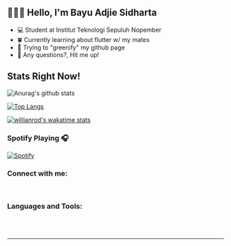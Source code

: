 ## 👋👋👋 Hello, I'm Bayu Adjie Sidharta

- 💻 Student at Institut Teknologi Sepuluh Nopember
- 🍀 Currently learning about flutter w/ my mates
- 🥅 Trying to "greenify" my github page
- 👯 Any questions?, Hit me up!

## Stats Right Now!

![Anurag's github stats](https://github-readme-stats.adryinkcartridge.vercel.app//api?username=ADryInkCartridge&count_private=true&show_icons=true&theme=gruvbox)

[![Top Langs](https://github-readme-stats.adryinkcartridge.vercel.app/api/top-langs/?username=ADryInkCartridge&layout=compact)](https://github.com/ADryInkCartridge/github-readme-stats)

[![willianrod's wakatime stats](https://github-readme-stats.adryinkcartridge.vercel.app/api/wakatime?username=ADryInkCartridge)](https://github.com/ADryInkCartridge/github-readme-stats)

### Spotify Playing 🎧

[![Spotify](https://novatorem.adryinkcartridge.vercel.app/api/spotify)](https://open.spotify.com/user/bayuadjies)

### Connect with me:

<br />

### Languages and Tools:

<br />
<br />

---
